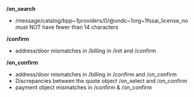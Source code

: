 **/on_search**
- /message/catalog/bpp~1providers/0/@ondc~1org~1fssai_license_no must NOT have fewer than 14 characters

**/confirm**
- address/door mismatches in /billing in /init and /confirm

**/on_confirm**
- address/door mismatches in /billing in /confirm and /on_confirm
- Discrepancies between the quote object /on_select and /on_confirm
- payment object mismatches in /confirm & /on_confirm

